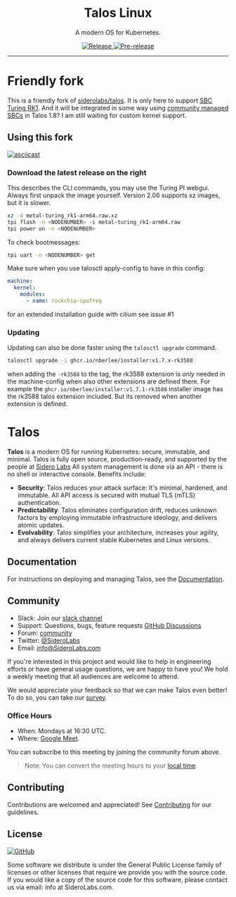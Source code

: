 <!-- markdownlint-disable MD041 -->

<p align="center">
  <h1 align="center">Talos Linux</h1>
  <p align="center">A modern OS for Kubernetes.</p>
  <p align="center">
    <a href="https://github.com/talos-systems/talos/releases/latest">
      <img alt="Release" src="https://img.shields.io/github/release/talos-systems/talos.svg?logo=github&logoColor=white&style=flat-square">
    </a>
    <a href="https://github.com/talos-systems/talos/releases/latest">
      <img alt="Pre-release" src="https://img.shields.io/github/release-pre/talos-systems/talos.svg?label=pre-release&logo=GitHub&logoColor=white&style=flat-square">
    </a>
  </p>
</p>

---
# Friendly fork
This is a friendly fork of [siderolabs/talos](siderolabs/talos). It is only here to support [SBC Turing RK1](https://turingpi.com/product/turing-rk1/). And it will be integrated in some way using [community managed SBCs](https://github.com/siderolabs/talos/issues/8065) in Talos 1.8? I am still waiting for custom kernel support.

## Using this fork
[![asciicast](https://asciinema.org/a/635709.svg)](https://asciinema.org/a/635709)

### Download the latest release on the right

This describes the CLI commands, you may use the Turing PI webgui. Always first unpack the image yourself. Version 2.06 supports xz images, but it is slower.
```sh
xz -d metal-turing_rk1-arm64.raw.xz
tpi flash -n <NODENUMBER> -i metal-turing_rk1-arm64.raw
tpi power on -n <NODENUMBER> 
```

To check bootmessages:
```sh
tpi uart -n <NODENUMBER> get
```

Make sure when you use talosctl apply-config to have in this config:
```yaml
machine:
  kernel:
    modules:
      - name: rockchip-cpufreq
```

for an extended installation guide with cilium see issue #1

### Updating

Updating can also be done faster using the `talosctl upgrade` command.

```sh
talosctl upgrade -i ghcr.io/nberlee/installer:v1.7.x-rk3588
```
when adding the `-rk3588` to the tag, the rk3588 extension is *only* needed in the machine-config when also other extensions are defined there.
For example the `ghcr.io/nberlee/installer:v1.7.1-rk3588` installer image has the rk3588 talos extension included. But its removed when another extension is defined.


# Talos
**Talos** is a modern OS for running Kubernetes: secure, immutable, and minimal.
Talos is fully open source, production-ready, and supported by the people at [Sidero Labs](https://www.SideroLabs.com/)
All system management is done via an API - there is no shell or interactive console.
Benefits include:

- **Security**: Talos reduces your attack surface: It's minimal, hardened, and immutable.
  All API access is secured with mutual TLS (mTLS) authentication.
- **Predictability**: Talos eliminates configuration drift, reduces unknown factors by employing immutable infrastructure ideology, and delivers atomic updates.
- **Evolvability**: Talos simplifies your architecture, increases your agility, and always delivers current stable Kubernetes and Linux versions.

## Documentation

For instructions on deploying and managing Talos, see the [Documentation](https://www.talos.dev/docs/latest/).

## Community

- Slack: Join our [slack channel](https://slack.dev.talos-systems.io)
- Support: Questions, bugs, feature requests [GitHub Discussions](https://github.com/talos-systems/talos/discussions)
- Forum: [community](https://groups.google.com/a/SideroLabs.com/forum/#!forum/community)
- Twitter: [@SideroLabs](https://twitter.com/SideroLabs)
- Email: [info@SideroLabs.com](mailto:info@SideroLabs.com)

If you're interested in this project and would like to help in engineering efforts or have general usage questions, we are happy to have you!
We hold a weekly meeting that all audiences are welcome to attend.

We would appreciate your feedback so that we can make Talos even better!
To do so, you can take our [survey](https://docs.google.com/forms/d/1TUna5YTYGCKot68Y9YN_CLobY6z9JzLVCq1G7DoyNjA/edit).

### Office Hours

- When: Mondays at 16:30 UTC.
- Where: [Google Meet](https://meet.google.com/day-pxhv-zky).

You can subscribe to this meeting by joining the community forum above.

> Note: You can convert the meeting hours to your [local time](https://everytimezone.com/s/599e61d6).

## Contributing

Contributions are welcomed and appreciated!
See [Contributing](CONTRIBUTING.md) for our guidelines.

## License

<a href="https://github.com/talos-systems/talos/blob/master/LICENSE">
  <img alt="GitHub" src="https://img.shields.io/github/license/talos-systems/talos?style=flat-square">
</a>

Some software we distribute is under the General Public License family
of licenses or other licenses that require we provide you with the
source code.
If you would like a copy of the source code for this
software, please contact us via email: info at SideroLabs.com.

